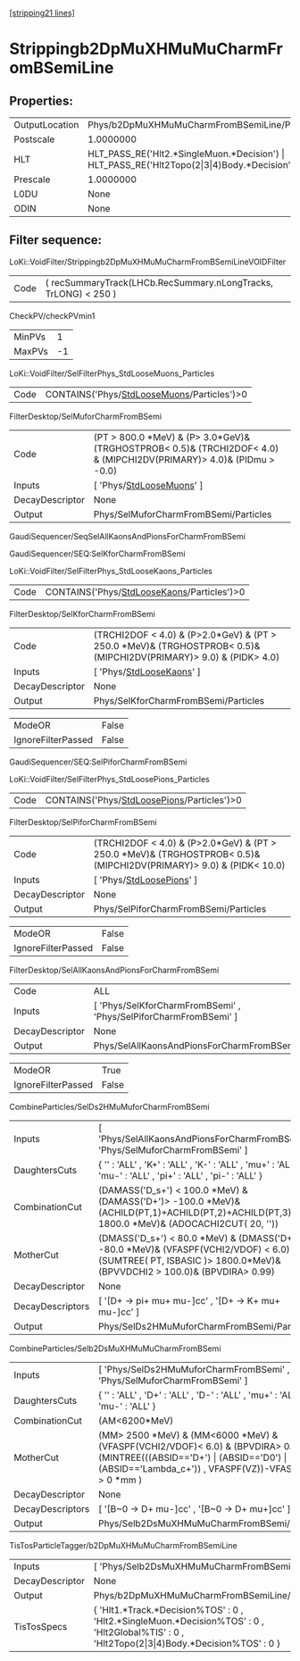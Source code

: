 [[stripping21 lines]](./stripping21-index)

# Strippingb2DpMuXHMuMuCharmFromBSemiLine

## Properties:

|                |                                                                                                |
|----------------|------------------------------------------------------------------------------------------------|
| OutputLocation | Phys/b2DpMuXHMuMuCharmFromBSemiLine/Particles                                                  |
| Postscale      | 1.0000000                                                                                      |
| HLT            | HLT_PASS_RE('Hlt2.\*SingleMuon.\*Decision') \| HLT_PASS_RE('Hlt2Topo(2\|3\|4)Body.\*Decision') |
| Prescale       | 1.0000000                                                                                      |
| L0DU           | None                                                                                           |
| ODIN           | None                                                                                           |

## Filter sequence:

LoKi::VoidFilter/Strippingb2DpMuXHMuMuCharmFromBSemiLineVOIDFilter

|      |                                                                 |
|------|-----------------------------------------------------------------|
| Code | ( recSummaryTrack(LHCb.RecSummary.nLongTracks, TrLONG) \< 250 ) |

CheckPV/checkPVmin1

|        |     |
|--------|-----|
| MinPVs | 1   |
| MaxPVs | -1  |

LoKi::VoidFilter/SelFilterPhys_StdLooseMuons_Particles

|      |                                                                                            |
|------|--------------------------------------------------------------------------------------------|
| Code | CONTAINS('Phys/[StdLooseMuons](./stripping21-commonparticles-stdloosemuons)/Particles')\>0 |

FilterDesktop/SelMuforCharmFromBSemi

|                 |                                                                                                                            |
|-----------------|----------------------------------------------------------------------------------------------------------------------------|
| Code            | (PT \> 800.0 \*MeV) & (P\> 3.0\*GeV)& (TRGHOSTPROB\< 0.5)& (TRCHI2DOF\< 4.0) & (MIPCHI2DV(PRIMARY)\> 4.0)& (PIDmu \> -0.0) |
| Inputs          | [ 'Phys/[StdLooseMuons](./stripping21-commonparticles-stdloosemuons)' ]                                                  |
| DecayDescriptor | None                                                                                                                       |
| Output          | Phys/SelMuforCharmFromBSemi/Particles                                                                                      |

GaudiSequencer/SeqSelAllKaonsAndPionsForCharmFromBSemi

GaudiSequencer/SEQ:SelKforCharmFromBSemi

LoKi::VoidFilter/SelFilterPhys_StdLooseKaons_Particles

|      |                                                                                            |
|------|--------------------------------------------------------------------------------------------|
| Code | CONTAINS('Phys/[StdLooseKaons](./stripping21-commonparticles-stdloosekaons)/Particles')\>0 |

FilterDesktop/SelKforCharmFromBSemi

|                 |                                                                                                                          |
|-----------------|--------------------------------------------------------------------------------------------------------------------------|
| Code            | (TRCHI2DOF \< 4.0) & (P\>2.0\*GeV) & (PT \> 250.0 \*MeV)& (TRGHOSTPROB\< 0.5)& (MIPCHI2DV(PRIMARY)\> 9.0) & (PIDK\> 4.0) |
| Inputs          | [ 'Phys/[StdLooseKaons](./stripping21-commonparticles-stdloosekaons)' ]                                                |
| DecayDescriptor | None                                                                                                                     |
| Output          | Phys/SelKforCharmFromBSemi/Particles                                                                                     |

|                    |       |
|--------------------|-------|
| ModeOR             | False |
| IgnoreFilterPassed | False |

GaudiSequencer/SEQ:SelPiforCharmFromBSemi

LoKi::VoidFilter/SelFilterPhys_StdLoosePions_Particles

|      |                                                                                            |
|------|--------------------------------------------------------------------------------------------|
| Code | CONTAINS('Phys/[StdLoosePions](./stripping21-commonparticles-stdloosepions)/Particles')\>0 |

FilterDesktop/SelPiforCharmFromBSemi

|                 |                                                                                                                           |
|-----------------|---------------------------------------------------------------------------------------------------------------------------|
| Code            | (TRCHI2DOF \< 4.0) & (P\>2.0\*GeV) & (PT \> 250.0 \*MeV)& (TRGHOSTPROB\< 0.5)& (MIPCHI2DV(PRIMARY)\> 9.0) & (PIDK\< 10.0) |
| Inputs          | [ 'Phys/[StdLoosePions](./stripping21-commonparticles-stdloosepions)' ]                                                 |
| DecayDescriptor | None                                                                                                                      |
| Output          | Phys/SelPiforCharmFromBSemi/Particles                                                                                     |

|                    |       |
|--------------------|-------|
| ModeOR             | False |
| IgnoreFilterPassed | False |

FilterDesktop/SelAllKaonsAndPionsForCharmFromBSemi

|                 |                                                                    |
|-----------------|--------------------------------------------------------------------|
| Code            | ALL                                                                |
| Inputs          | [ 'Phys/SelKforCharmFromBSemi' , 'Phys/SelPiforCharmFromBSemi' ] |
| DecayDescriptor | None                                                               |
| Output          | Phys/SelAllKaonsAndPionsForCharmFromBSemi/Particles                |

|                    |       |
|--------------------|-------|
| ModeOR             | True  |
| IgnoreFilterPassed | False |

CombineParticles/SelDs2HMuMuforCharmFromBSemi

|                  |                                                                                                                                                                            |
|------------------|----------------------------------------------------------------------------------------------------------------------------------------------------------------------------|
| Inputs           | [ 'Phys/SelAllKaonsAndPionsForCharmFromBSemi' , 'Phys/SelMuforCharmFromBSemi' ]                                                                                          |
| DaughtersCuts    | { '' : 'ALL' , 'K+' : 'ALL' , 'K-' : 'ALL' , 'mu+' : 'ALL' , 'mu-' : 'ALL' , 'pi+' : 'ALL' , 'pi-' : 'ALL' }                                                               |
| CombinationCut   | (DAMASS('D_s+') \< 100.0 \*MeV) & (DAMASS('D+')\> -100.0 \*MeV)& (ACHILD(PT,1)+ACHILD(PT,2)+ACHILD(PT,3) \> 1800.0 \*MeV)& (ADOCACHI2CUT( 20, ''))                         |
| MotherCut        | (DMASS('D_s+') \< 80.0 \*MeV) & (DMASS('D+') \> -80.0 \*MeV)& (VFASPF(VCHI2/VDOF) \< 6.0) & (SUMTREE( PT, ISBASIC )\> 1800.0\*MeV)& (BPVVDCHI2 \> 100.0)& (BPVDIRA\> 0.99) |
| DecayDescriptor  | None                                                                                                                                                                       |
| DecayDescriptors | [ '[D+ -\> pi+ mu+ mu-]cc' , '[D+ -\> K+ mu+ mu-]cc' ]                                                                                                               |
| Output           | Phys/SelDs2HMuMuforCharmFromBSemi/Particles                                                                                                                                |

CombineParticles/Selb2DsMuXHMuMuCharmFromBSemi

|                  |                                                                                                                                                                                                |
|------------------|------------------------------------------------------------------------------------------------------------------------------------------------------------------------------------------------|
| Inputs           | [ 'Phys/SelDs2HMuMuforCharmFromBSemi' , 'Phys/SelMuforCharmFromBSemi' ]                                                                                                                      |
| DaughtersCuts    | { '' : 'ALL' , 'D+' : 'ALL' , 'D-' : 'ALL' , 'mu+' : 'ALL' , 'mu-' : 'ALL' }                                                                                                                   |
| CombinationCut   | (AM\<6200\*MeV)                                                                                                                                                                                |
| MotherCut        | (MM\> 2500 \*MeV) & (MM\<6000 \*MeV) & (VFASPF(VCHI2/VDOF)\< 6.0) & (BPVDIRA\> 0.999) & (MINTREE(((ABSID=='D+') \| (ABSID=='D0') \| (ABSID=='Lambda_c+')) , VFASPF(VZ))-VFASPF(VZ) \> 0 \*mm ) |
| DecayDescriptor  | None                                                                                                                                                                                           |
| DecayDescriptors | [ '[B~0 -\> D+ mu-]cc' , '[B~0 -\> D+ mu+]cc' ]                                                                                                                                          |
| Output           | Phys/Selb2DsMuXHMuMuCharmFromBSemi/Particles                                                                                                                                                   |

TisTosParticleTagger/b2DpMuXHMuMuCharmFromBSemiLine

|                 |                                                                                                                                                    |
|-----------------|----------------------------------------------------------------------------------------------------------------------------------------------------|
| Inputs          | [ 'Phys/Selb2DsMuXHMuMuCharmFromBSemi' ]                                                                                                         |
| DecayDescriptor | None                                                                                                                                               |
| Output          | Phys/b2DpMuXHMuMuCharmFromBSemiLine/Particles                                                                                                      |
| TisTosSpecs     | { 'Hlt1.\*Track.\*Decision%TOS' : 0 , 'Hlt2.\*SingleMuon.\*Decision%TOS' : 0 , 'Hlt2Global%TIS' : 0 , 'Hlt2Topo(2\|3\|4)Body.\*Decision%TOS' : 0 } |
